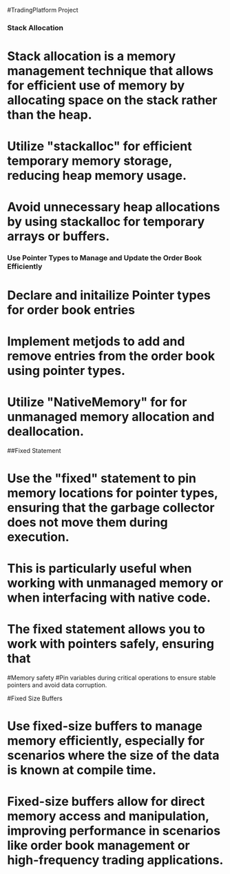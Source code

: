 #TradingPlatform Project

### Stack Allocation 
# Stack allocation is a memory management technique that allows for efficient use of memory by allocating space on the stack rather than the heap.
# Utilize "stackalloc" for efficient temporary memory storage, reducing heap memory usage.
# Avoid unnecessary heap allocations by using stackalloc for temporary arrays or buffers.


### Use Pointer Types to Manage and Update the Order Book Efficiently

# Declare and initailize Pointer types for order book entries
# Implement metjods to add and remove entries from the order book using pointer types.
# Utilize "NativeMemory" for for unmanaged memory allocation and deallocation.


##Fixed Statement
# Use the "fixed" statement to pin memory locations for pointer types, ensuring that the garbage collector does not move them during execution.
# This is particularly useful when working with unmanaged memory or when interfacing with native code.
# The fixed statement allows you to work with pointers safely, ensuring that

#Memory safety
#Pin variables during critical operations to ensure
stable pointers and avoid data corruption.


#Fixed Size Buffers
# Use fixed-size buffers to manage memory efficiently, especially for scenarios where the size of the data is known at compile time.
# Fixed-size buffers allow for direct memory access and manipulation, improving performance in scenarios like order book management or high-frequency trading applications.